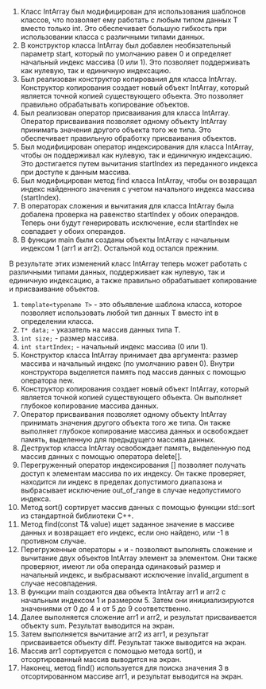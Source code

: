 1. Класс IntArray был модифицирован для использования шаблонов классов, что позволяет ему работать с любым типом данных T вместо только int. Это обеспечивает большую гибкость при использовании класса с различными типами данных.
2. В конструктор класса IntArray был добавлен необязательный параметр start, который по умолчанию равен 0 и определяет начальный индекс массива (0 или 1). Это позволяет поддерживать как нулевую, так и единичную индексацию.
3. Был реализован конструктор копирования для класса IntArray. Конструктор копирования создает новый объект IntArray, который является точной копией существующего объекта. Это позволяет правильно обрабатывать копирование объектов.
4. Был реализован оператор присваивания для класса IntArray. Оператор присваивания позволяет одному объекту IntArray принимать значения другого объекта того же типа. Это обеспечивает правильную обработку присваивания объектов.
5. Был модифицирован оператор индексирования для класса IntArray, чтобы он поддерживал как нулевую, так и единичную индексацию. Это достигается путем вычитания startIndex из переданного индекса при доступе к данным массива.
6. Был модифицирован метод find класса IntArray, чтобы он возвращал индекс найденного значения с учетом начального индекса массива (startIndex).
7. В операторах сложения и вычитания для класса IntArray была добалена проверка на равенство startIndex у обоих операндов. Теперь они будут генерировать исключение, если startIndex не совпадает у обоих операндов.
8. В функции main были созданы объекты IntArray с начальным индексом 1 (arr1 и arr2). Остальной код остался прежним.

В результате этих изменений класс IntArray теперь может работать с различными типами данных, поддерживает как нулевую, так и единичную индексацию, а также правильно обрабатывает копирование и присваивание объектов.

1. `template<typename T>` - это объявление шаблона класса, которое позволяет использовать любой тип данных T вместо int в определении класса.
2. `T* data;` - указатель на массив данных типа T.
3. `int size;` - размер массива.
4. `int startIndex;` - начальный индекс массива (0 или 1).
5. Конструктор класса IntArray принимает два аргумента: размер массива и начальный индекс (по умолчанию равен 0). Внутри конструктора выделяется память под массив данных с помощью оператора new.
6. Конструктор копирования создает новый объект IntArray, который является точной копией существующего объекта. Он выполняет глубокое копирование массива данных.
7. Оператор присваивания позволяет одному объекту IntArray принимать значения другого объекта того же типа. Он также выполняет глубокое копирование массива данных и освобождает память, выделенную для предыдущего массива данных.
8. Деструктор класса IntArray освобождает память, выделенную под массив данных с помощью оператора delete[].
9. Перегруженный оператор индексирования [] позволяет получать доступ к элементам массива по их индексу. Он также проверяет, находится ли индекс в пределах допустимого диапазона и выбрасывает исключение out_of_range в случае недопустимого индекса.
10. Метод sort() сортирует массив данных с помощью функции std::sort из стандартной библиотеки C++.
11. Метод find(const T& value) ищет заданное значение в массиве данных и возвращает его индекс, если оно найдено, или -1 в противном случае.
12. Перегруженные операторы + и - позволяют выполнять сложение и вычитание двух объектов IntArray элемент за элементом. Они также проверяют, имеют ли оба операнда одинаковый размер и начальный индекс, и выбрасывают исключение invalid_argument в случае несовпадения.
13. В функции main создаются два объекта IntArray arr1 и arr2 с начальным индексом 1 и размером 5. Затем они инициализируются значениями от 0 до 4 и от 5 до 9 соответственно.
14. Далее выполняется сложение arr1 и arr2, и результат присваивается объекту sum. Результат выводится на экран.
15. Затем выполняется вычитание arr2 из arr1, и результат присваивается объекту diff. Результат также выводится на экран.
16. Массив arr1 сортируется с помощью метода sort(), и отсортированный массив выводится на экран.
17. Наконец, метод find() используется для поиска значения 3 в отсортированном массиве arr1, и результат выводится на экран.